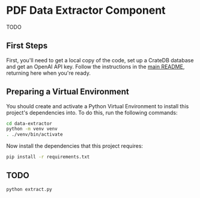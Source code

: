 # PDF Data Extractor Component

TODO

## First Steps

First, you'll need to get a local copy of the code, set up a CrateDB database and get an OpenAI API key.  Follow the instructions in the [main README](../README.md), returning here when you're ready.

## Preparing a Virtual Environment

You should create and activate a Python Virtual Environment to install this project's dependencies into.  To do this, run the following commands:

```bash
cd data-extractor
python -m venv venv
. ./venv/bin/activate
```
Now install the dependencies that this project requires:

```bash
pip install -r requirements.txt
```

## TODO

```bash
python extract.py
```